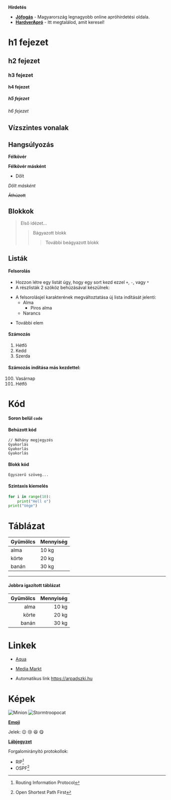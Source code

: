 __Hirdetés__

- __[Jófogás](https://jofogas.hu/)__ - Magyarország legnagyobb online apróhirdetési oldala.
- __[HardverApró](https://harverapro.hu/)__ - Itt megtalálod, amit keresel!


# h1 fejezet
## h2 fejezet
### h3 fejezet
#### h4 fejezet
##### h5 fejezet
###### h6 fejezet


Vízszintes vonalak
-------

## Hangsúlyozás

**Félkövér**

__Félkövér másként__

* Dőlt

_Dőlt másként_

~~Áthúzott~~


## Blokkok


> Első idézet...
>> Bágyazott blokk
>>> További beágyazott blokk


## Listák

#### Felsorolás


+  Hozzon létre egy listát úgy, hogy egy sort kezd ezzel `+`, `-`, vagy `*`
+ A részlisták 2 szóköz behúzásával
készülnek:
- A felsorolásjel karakterének megváltoztatása új lista indítását jelenti:
   + Alma
     + Piros alma
    + Narancs
+ További elem


#### Számozás

1. Hétfő
2. Kedd
3. Szerda



#### Számozás indítása más kezdettel:

100. Vasárnap
101. Hétfő


# Kód

#### Soron belül `code`

#### Behúzott kód

```
// Néhány megjegyzés
Gyakorlás
Gyakorlás
Gyakorlás
```

#### Blokk kód


``` Egyszerű szöveg... ```


#### Szintaxis kiemelés


```python
for i in range(10):
    print("Hell o")
print("Vége")
```

# Táblázat

|**Gyümölcs** | **Mennyiség**|
|--------------|------------|
|alma  | 10 kg|
|körte | 20 kg|
|banán | 30 kg|
------------

#### Jobbra igazított táblázat
|**Gyümölcs** | **Mennyiség**|
|--------------:|------------:|
|alma | 10 kg|
|körte | 20 kg|
|banán | 30 kg|



# Linkek

+ [Aqua](http://aqua.hu)

+ [Media Markt](http://mediamarkt.hu/) 

+ Automatikus link https://arpadszki.hu


# Képek

![Minion](https://octodex.github.com/images/minion.png)
![Stormtroopocat](https://octodex.github.com/images/stormtroopocat.jpg "The Stormtroopocat")


__[Emoji](https://github.com/markdown-it/markdown-it-emoji)__

Jelek: :wink:  :cry: :laughing: :yum:


__[Lábjegyzet](https://github.com/markdown-it/markdown-it-footnote)__

Forgalomirányító protokollok:  

* RIP[^1]
* OSPF[^2]

[^1]: Routing Information Protocol

[^2]: Open Shortest Path First

